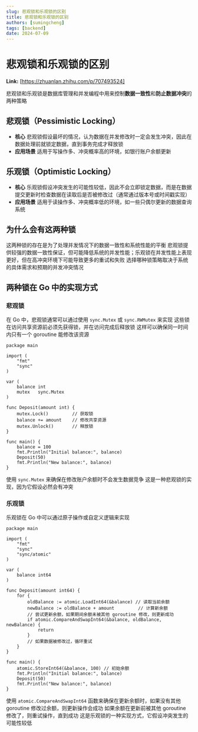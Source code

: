 ```yaml
---
slug: 悲观锁和乐观锁的区别
title: 悲观锁和乐观锁的区别
authors: [sumingcheng]
tags: [backend]
date: 2024-07-09
---
```


# 悲观锁和乐观锁的区别



 **Link:** [https://zhuanlan.zhihu.com/p/707493524]



悲观锁和乐观锁是数据库管理和并发编程中用来控制**数据一致性**和**防止数据冲突**的两种策略

## 悲观锁（Pessimistic Locking）  

* **核心** 悲观锁假设最坏的情况，认为数据在并发修改时一定会发生冲突，因此在数据处理前就锁定数据，直到事务完成才释放锁
* **应用场景** 适用于写操作多、冲突概率高的环境，如银行账户余额更新

## 乐观锁（Optimistic Locking）  

* **核心** 乐观锁假设冲突发生的可能性较低，因此不会立即锁定数据，而是在数据提交更新时检查数据在读取后是否被修改过（通常通过版本号或时间戳实现）
* **应用场景** 适用于读操作多、冲突概率低的环境，如一些只偶尔更新的数据查询系统

## 为什么会有这两种锁  

这两种锁的存在是为了处理并发情况下的数据一致性和系统性能的平衡 悲观锁提供较强的数据一致性保证，但可能降低系统的并发性能；乐观锁在并发性能上表现更好，但在高冲突环境下可能导致更多的重试和失败 选择哪种锁策略取决于系统的具体需求和预期的并发冲突情况

## 两种锁在 Go 中的实现方式  
### 悲观锁  

在 Go 中，悲观锁通常可以通过使用 `sync.Mutex` 或 `sync.RWMutex` 来实现 这些锁在访问共享资源前必须先获得锁，并在访问完成后释放锁 这样可以确保同一时间内只有一个 goroutine 能修改该资源

```
package main
​
import (
    "fmt"
    "sync"
)
​
var (
    balance int
    mutex   sync.Mutex
)
​
func Deposit(amount int) {
    mutex.Lock()         // 获取锁
    balance += amount    // 修改共享资源
    mutex.Unlock()       // 释放锁
}
​
func main() {
    balance = 100
    fmt.Println("Initial balance:", balance)
    Deposit(50)
    fmt.Println("New balance:", balance)
}

```

使用 `sync.Mutex` 来确保在修改账户余额时不会发生数据竞争 这是一种悲观锁的实现，因为它假设必然会有冲突

### 乐观锁  

乐观锁在 Go 中可以通过原子操作或自定义逻辑来实现

```
package main
​
import (
    "fmt"
    "sync"
    "sync/atomic"
)
​
var (
    balance int64
)
​
func Deposit(amount int64) {
    for {
        oldBalance := atomic.LoadInt64(&balance) // 读取当前余额
        newBalance := oldBalance + amount         // 计算新余额
        // 尝试更新余额，如果期间余额未被其他 goroutine 修改，则更新成功
        if atomic.CompareAndSwapInt64(&balance, oldBalance, newBalance) {
            return
        }
        // 如果数据被修改过，循环重试
    }
}
​
func main() {
    atomic.StoreInt64(&balance, 100) // 初始余额
    fmt.Println("Initial balance:", balance)
    Deposit(50)
    fmt.Println("New balance:", balance)
}

```

使用 `atomic.CompareAndSwapInt64` 函数来确保在更新余额时，如果没有其他 goroutine 修改过余额，则更新操作会成功 如果余额在更新前被其他 goroutine 修改了，则重试操作，直到成功 这是乐观锁的一种实现方式，它假设冲突发生的可能性较低
